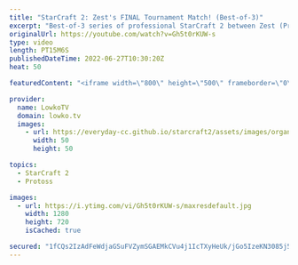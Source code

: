 ```yaml
---
title: "StarCraft 2: Zest's FINAL Tournament Match! (Best-of-3)"
excerpt: "Best-of-3 series of professional StarCraft 2 between Zest (Protoss) and Clem (Terran). Zest has announced that he is starting up his mandatory military service in South Korea very soon, and because of that he is forced to retire from StarCraft 2. In this video I cast Zest's final tournament games, when"
originalUrl: https://youtube.com/watch?v=Gh5t0rKUW-s
type: video
length: PT15M6S
publishedDateTime: 2022-06-27T10:30:20Z
heat: 50

featuredContent: "<iframe width=\"800\" height=\"500\" frameborder=\"0\" src=\"https://www.youtube.com/embed/Gh5t0rKUW-s\" allow=\"accelerometer; autoplay; encrypted-media; gyroscope; picture-in-picture\" allowfullscreen></iframe>"

provider:
  name: LowkoTV
  domain: lowko.tv
  images:
    - url: https://everyday-cc.github.io/starcraft2/assets/images/organizations/lowko.tv-50x50.jpg
      width: 50
      height: 50

topics:
  - StarCraft 2
  - Protoss

images:
  - url: https://i.ytimg.com/vi/Gh5t0rKUW-s/maxresdefault.jpg
    width: 1280
    height: 720
    isCached: true

secured: "1fCQs2IzAdFeWdjaGSuFVZymSGAEMkCVu4j1IcTXyHeUk/jGo5IzeKN3085j5Uqe0FeLamfCs2UfyTSzig+2whexGaGqEBR2RIuPniWXr2SoqHvTn2QjEpc1IOW6PfEEynQfkpEJZjNiy4iEPBhcCFhf28v97ciGqNBMsJMW3ol4rR46tKyaDjLL+I9AtEs4Cq8aU7bAvaRolYvd+IGpLeq4JCXT2ETjH8F7FulEa0A+WyMSLRN6llaWaJr4/mASuGdP2izhuU37Yt6A+G3XnVuNnhNq/uphDoMO1LVM4rUZGTO0ARHvQ+2P1mJA3qGah9b2lrtVg5i61ikEgrFAYlDybXOT/WWnfsQf89FjQCh5sgatSisIIpW+cDwIpAc5Ywl6bHzeXn8gv8DLhxtME8SmnMRRmEo8ppxIwLaIVoc=;tHfu9GhGUKmw7yHiaz32PQ=="
---
```


